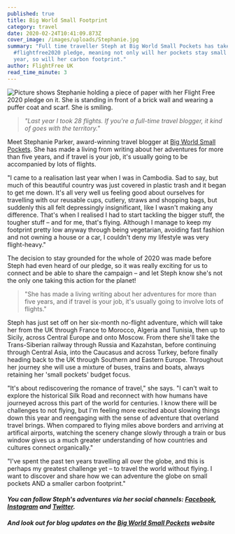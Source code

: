 ```yaml
---
published: true
title: Big World Small Footprint
category: travel
date: 2020-02-24T10:41:09.873Z
cover_image: /images/uploads/Stephanie.jpg
summary: "Full time traveller Steph at Big World Small Pockets has taken the
  #flightfree2020 pledge, meaning not only will her pockets stay small this
  year, so will her carbon footprint."
author: FlightFree UK
read_time_minute: 3
---
```

![Picture shows Stephanie holding a piece of paper with her Flight Free 2020 pledge on it. She is standing in front of a brick wall and wearing a puffer coat and scarf. She is smiling. ](/images/uploads/Stephanie.jpg "Stephanie with her Flight Free 2020 pledge")

> *"Last year I took 28 flights. If you're a full-time travel blogger, it kind of goes with the territory."*

Meet Stephanie Parker, award-winning travel blogger at [Big World Small Pockets](https://www.bigworldsmallpockets.com). She has made a living from writing about her adventures for more than five years, and if travel is your job, it's usually going to be accompanied by lots of flights. 

"I came to a realisation last year when I was in Cambodia. Sad to say, but much of this beautiful country was just covered in plastic trash and it began to get me down. It's all very well us feeling good about ourselves for travelling with our reusable cups, cutlery, straws and shopping bags, but suddenly this all felt depressingly insignificant, like I wasn't making any difference. That's when I realised I had to start tackling the bigger stuff, the tougher stuff – and for me, that's flying. Although I manage to keep my footprint pretty low anyway through being vegetarian, avoiding fast fashion and not owning a house or a car, I couldn't deny my lifestyle was very flight-heavy."

The decision to stay grounded for the whole of 2020 was made before Steph had even heard of our pledge, so it was really exciting for us to connect and be able to share the campaign – and let Steph know she's not the only one taking this action for the planet!

> "She has made a living writing about her adventures for more than five years, and if travel is your job, it's usually going to involve lots of flights."

Steph has just set off on her six-month no-flight adventure, which will take her from the UK through France to Morocco, Algeria and Tunisia, then up to Sicily, across Central Europe and onto Moscow. From there she'll take the Trans-Siberian railway through Russia and Kazahstan, before continuing through Central Asia, into the Caucasus and across Turkey, before finally heading back to the UK through Southern and Eastern Europe. Throughout her journey she will use a mixture of buses, trains and boats, always retaining her 'small pockets' budget focus.

"It's about rediscovering the romance of travel," she says. "I can't wait to explore the historical Silk Road and reconnect with how humans have journeyed across this part of the world for centuries. I know there will be challenges to not flying, but I'm feeling more excited about slowing things down this year and reengaging with the sense of adventure that overland travel brings. When compared to flying miles above borders and arriving at artifical airports, watching the scenery change slowly through a train or bus window gives us a much greater understanding of how countries and cultures connect organically."

"I've spent the past ten years travelling all over the globe, and this is perhaps my greatest challenge yet – to travel the world without flying. I want to discover and share how we can adventure the globe on small pockets AND a smaller carbon footprint."

#### *You can follow Steph's adventures via her social channels: [Facebook](https://www.facebook.com/bigworldsmallpockets), [Instagram](https://www.instagram.com/bigworldsmallpockets/) and [Twitter](https://twitter.com/bigwsmallp).*

#### *And look out for blog updates on the [Big World Small Pockets](https://www.bigworldsmallpockets.com) website*[](www.bigworldsmallpockets.com)